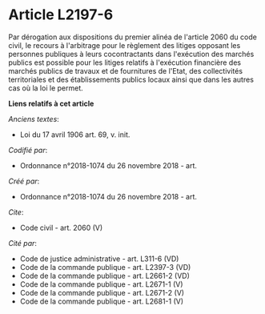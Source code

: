 # Article L2197-6

Par dérogation aux dispositions du premier alinéa de l'article 2060 du code civil, le recours à l'arbitrage pour le règlement
des litiges opposant les personnes publiques à leurs cocontractants dans l'exécution des marchés publics est possible pour
les litiges relatifs à l'exécution financière des marchés publics de travaux et de fournitures de l'Etat, des collectivités
territoriales et des établissements publics locaux ainsi que dans les autres cas où la loi le permet.

**Liens relatifs à cet article**

_Anciens textes_:

  - Loi du 17 avril 1906 art. 69, v. init.

_Codifié par_:

  - Ordonnance n°2018-1074 du 26 novembre 2018 - art.

_Créé par_:

  - Ordonnance n°2018-1074 du 26 novembre 2018 - art.

_Cite_:

  - Code civil - art. 2060 (V)

_Cité par_:

  - Code de justice administrative - art. L311-6 (VD)
  - Code de la commande publique - art. L2397-3 (VD)
  - Code de la commande publique - art. L2661-2 (VD)
  - Code de la commande publique - art. L2671-1 (V)
  - Code de la commande publique - art. L2671-2 (V)
  - Code de la commande publique - art. L2681-1 (V)
